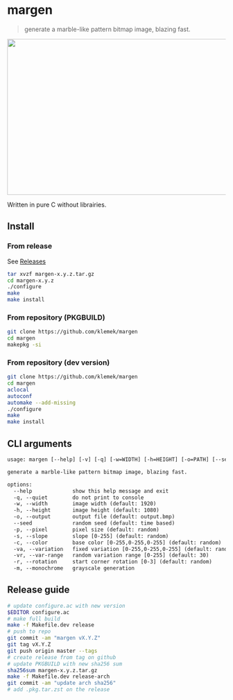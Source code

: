 # margen

> generate a marble-like pattern bitmap image, blazing fast.

<p align="center">
  <img width="960" height="360" src="./images/sample.gif">
</p>

Written in pure C without librairies.

## Install

### From release

See [Releases](https://github.com/klemek/margen/releases)

```sh
tar xvzf margen-x.y.z.tar.gz
cd margen-x.y.z
./configure
make
make install
```

### From repository (PKGBUILD)

```sh
git clone https://github.com/klemek/margen
cd margen
makepkg -si
```


### From repository (dev version)

```sh
git clone https://github.com/klemek/margen
cd margen
aclocal
autoconf
automake --add-missing
./configure
make
make install
```

## CLI arguments

```txt
usage: margen [--help] [-v] [-q] [-w=WIDTH] [-h=HEIGHT] [-o=PATH] [--seed=SEED][-p=PIXEL_SIZE] [-s=SLOPE] [-c=R,G,B] [-va=R,G,B] [-vr=VAR_RANGE] [-r=ROTATION] [-m]

generate a marble-like pattern bitmap image, blazing fast.

options:
  --help             show this help message and exit
  -q, --quiet        do not print to console
  -w, --width        image width (default: 1920)
  -h, --height       image height (default: 1080)
  -o, --output       output file (default: output.bmp)
  --seed             random seed (default: time based)
  -p, --pixel        pixel size (default: random)
  -s, --slope        slope [0-255] (default: random)
  -c, --color        base color [0-255,0-255,0-255] (default: random)
  -va, --variation   fixed variation [0-255,0-255,0-255] (default: random)
  -vr, --var-range   random variation range [0-255] (default: 30)
  -r, --rotation     start corner rotation [0-3] (default: random)
  -m, --monochrome   grayscale generation
```

## Release guide

```bash
# update configure.ac with new version
$EDITOR configure.ac
# make full build
make -f Makefile.dev release
# push to repo
git commit -am "margen vX.Y.Z"
git tag vX.Y.Z
git push origin master --tags
# create release from tag on github
# update PKGBUILD with new sha256 sum
sha256sum margen-x.y.z.tar.gz
make -f Makefile.dev release-arch
git commit -am "update arch sha256"
# add .pkg.tar.zst on the release
```